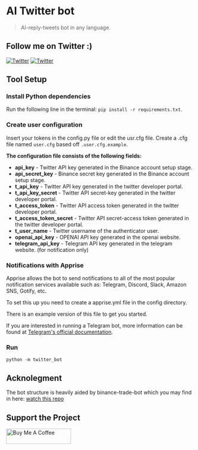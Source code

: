 # AI Twitter bot
> AI-reply-tweets bot in any language. 

## Follow me on Twitter :)

[![Twitter](https://img.shields.io/twitter/url/https/twitter.com/cloudposse.svg?style=social&label=Follow%20%40WhatAIthinks)](https://twitter.com/WhatAIthinks)
[![Twitter](https://img.shields.io/twitter/url/https/twitter.com/cloudposse.svg?style=social&label=Follow%20%40harel_nimrod)](https://twitter.com/harel_nimrod)

## Tool Setup

### Install Python dependencies

Run the following line in the terminal: `pip install -r requirements.txt`.

### Create user configuration

Insert your tokens in the config.py file or edit the usr.cfg file. 
Create a .cfg file named `user.cfg` based off `.user.cfg.example`.

**The configuration file consists of the following fields:**

-   **api_key** - Twitter API key generated in the Binance account setup stage.
-   **api_secret_key** - Binance secret key generated in the Binance account setup stage.
-   **t_api_key** - Twitter API key generated in the twitter developer portal.
-   **t_api_key_secret** - Twitter API secret-key generated in the twitter developer portal.
-   **t_access_token** - Twitter API access token generated in the twitter developer portal.
-   **t_access_token_secret** - Twitter API secret-access token generated in the twitter developer portal.
-   **t_user_name** - Twitter username of the authenticator user.
-   **openai_api_key** - OPENAI API key generated in the openai website.
-   **telegram_api_key** - Telegram API key generated in the telegram website. (for notification only)


### Notifications with Apprise

Apprise allows the bot to send notifications to all of the most popular notification services available such as: Telegram, Discord, Slack, Amazon SNS, Gotify, etc.

To set this up you need to create a apprise.yml file in the config directory.

There is an example version of this file to get you started.

If you are interested in running a Telegram bot, more information can be found at [Telegram's official documentation](https://core.telegram.org/bots).

### Run

```shell
python -m twitter_bot
```

## Acknolegment
The bot structure is heavily aided by binance-trade-bot which you may find in here: [watch this repo](https://github.com/edeng23/binance-trade-bot/subscription)


## Support the Project

<a href="https://www.buymeacoffee.com/nimrodharel?new=1" target="_blank"><img src="https://cdn.buymeacoffee.com/buttons/default-orange.png" alt="Buy Me A Coffee" height="41" width="174"></a>
